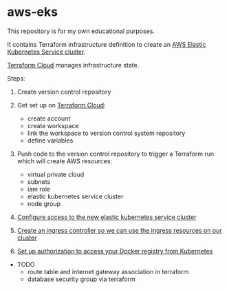 # aws-eks
This repository is for my own educational purposes. 

It contains Terraform infrastructure definition to create an [AWS Elastic Kubernetes Service cluster](https://aws.amazon.com/eks/). 

[Terraform Cloud](https://www.terraform.io/) manages infrastructure state.

Steps:
1. Create version control repository

2. Get set up on [Terraform Cloud](https://www.terraform.io/):
    - create account
    - create workspace
    - link the workspace to version control system repository
    - define variables

3. Push code to the version control repository to trigger a Terraform run which will create AWS resources:
    - virtual private cloud
    - subnets
    - iam role
    - elastic kubernetes service cluster
    - node group
    
4. [Configure access to the new elastic kubernetes service cluster](https://docs.aws.amazon.com/eks/latest/userguide/create-kubeconfig.html)

5. [Create an ingress controller so we can use the ingress resources on our cluster](https://github.com/kubernetes-sigs/aws-alb-ingress-controller)
    
6. [Set up authorization to access your Docker registry from Kubernetes](https://kubernetes.io/docs/tasks/configure-pod-container/pull-image-private-registry/)
    
- TODO
    - route table and internet gateway association in terraform
    - database security group via terraform